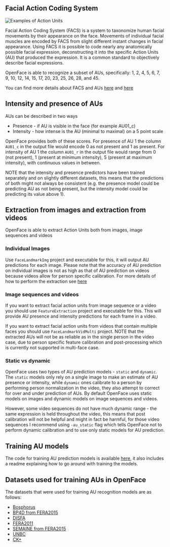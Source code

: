 ## Facial Action Coding System

![Examples of Action Units](https://raw.githubusercontent.com/wiki/TadasBaltrusaitis/OpenFace/images/AUs.jpg)

Facial Action Coding System (FACS) is a system to taxonomize human facial movements by their appearance on the face. Movements of individual facial muscles are encoded by FACS from slight different instant changes in facial appearance. Using FACS it is possible to code nearly any anatomically possible facial expression, deconstructing it into the specific Action Units (AU) that produced the expression. It is a common standard to objectively describe facial expressions. 

OpenFace is able to recognize a subset of AUs, specifically: 1, 2, 4, 5, 6, 7, 9, 10, 12, 14, 15, 17, 20, 23, 25, 26, 28, and 45.

You can find more details about FACS and AUs [here](https://en.wikipedia.org/wiki/Facial_Action_Coding_System) and [here](https://www.cs.cmu.edu/~face/facs.htm)

## Intensity and presence of AUs

AUs can be described in two ways
- Presence - if AU is visible in the face (for example AU01_c)
- Intensity - how intense is the AU (minimal to maximal) on a 5 point scale

OpenFace provides both of these scores. For presence of AU 1 the column `AU01_c` in the output file would encode 0 as not present and 1 as present. For intensity of AU 1 the column `AU01_r` in the output file would range from 0 (not present), 1 (present at minimum intensity), 5 (present at maximum intensity), with continuous values in between.

NOTE that the intensity and presence predictors have been trained separately and on slightly different datasets, this means that the predictions of both might not always be consistent (e.g. the presence model could be predicting AU as not being present, but the intensity model could be predicting its value above 1).

## Extraction from images and extraction from videos

OpenFace is able to extract Action Units both from images, image sequences and videos

### Individual Images

Use `FaceLandmarkImg` project and executable for this, it will output AU predictions for each image. Please note that the accuracy of AU prediction on individual images is not as high as that of AU prediction on videos because videos allow for person specific calibration. For more details of how to perform the extraction see [here](https://github.com/TadasBaltrusaitis/OpenFace/wiki/Command-line-arguments)

### Image sequences and videos

If you want to extract facial action units from image sequence or a video you should use `FeatureExtraction` project and executable for this. This will provide AU presence and intensity predictions for each frame in a video.

If you want to extract facial action units from videos that contain multiple faces you should use `FaceLandmarkVidMulti` project. NOTE that the extracted AUs will not be as reliable as in the single person in the video case, due to person specific feature calibration and post-processing which is currently not supported in multi-face case.

### Static vs dynamic

OpenFace uses two types of AU prediction models - `static` and `dynamic`. The `static` models only rely on a single image to make an estimate of AU presence or intensity, while `dynamic` ones calibrate to a person by performing person normalization in the video, they also attempt to correct for over and under prediction of AUs. By default OpenFace uses static models on images and dynamic models on image sequences and videos.

However, some video sequences do not have much dynamic range - the same expression is held throughout the video, this means that post calibration will not be helpful and might in fact be harmful, for those video sequences I recommend using `-au_static` flag which tells OpenFace not to perform dynamic calibration and to use only static models for AU prediction.

## Training AU models

The code for training AU prediction models is available [here](https://github.com/TadasBaltrusaitis/OpenFace/tree/master/matlab_version/AU_training), it also includes a readme explaining how to go around with training the models.

## Datasets used for training AUs in OpenFace

The datasets that were used for training AU recognition models are as follows:
- [Bosphorus](http://bosphorus.ee.boun.edu.tr/)
- [BP4D from FERA2015](http://sspnet.eu/fera2015/)
- [DISFA](http://www.engr.du.edu/mmahoor/DISFA.htm)
- [FERA2011](http://sspnet.eu/fera2011/fera2011data/)
- [SEMAINE from FERA2015](http://sspnet.eu/fera2015/)
- [UNBC](http://www.pitt.edu/~emotion/um-spread.htm)
- [CK+](http://www.pitt.edu/~emotion/ck-spread.htm)
